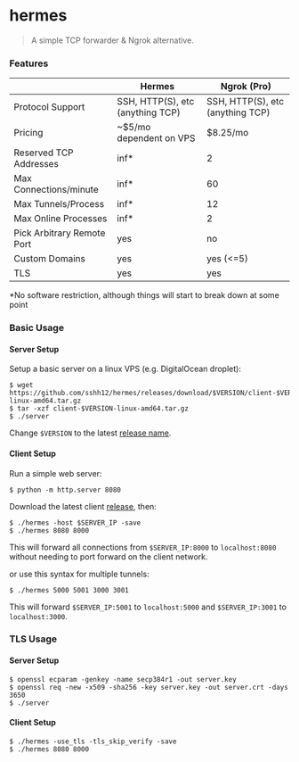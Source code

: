 # hermes

> A simple TCP forwarder & Ngrok alternative.

### Features

||Hermes|Ngrok (Pro) |
|--|--|--|
|Protocol Support| SSH, HTTP(S), etc (anything TCP) | SSH, HTTP(S), etc (anything TCP)|
| Pricing| ~$5/mo dependent on VPS | $8.25/mo |
|Reserved TCP Addresses| inf* | 2 |
|Max Connections/minute| inf* | 60|
|Max Tunnels/Process| inf* | 12|
|Max Online Processes| inf* | 2|
|Pick Arbitrary Remote Port| yes| no|
|Custom Domains| yes| yes (<=5)|
|TLS| yes| yes|

*No software restriction, although things will start to break down at some point

### Basic Usage

#### Server Setup

Setup a basic server on a linux VPS (e.g. DigitalOcean droplet):

```
$ wget https://github.com/sshh12/hermes/releases/download/$VERSION/client-$VERSION-linux-amd64.tar.gz
$ tar -xzf client-$VERSION-linux-amd64.tar.gz
$ ./server
```

Change `$VERSION` to the latest [release name](https://github.com/sshh12/hermes/releases).

#### Client Setup

Run a simple web server:

```
$ python -m http.server 8080
```

Download the latest client [release](https://github.com/sshh12/hermes/releases), then:

```
$ ./hermes -host $SERVER_IP -save
$ ./hermes 8080 8000
```

This will forward all connections from `$SERVER_IP:8000` to `localhost:8080` without needing to port forward on the client network.

or use this syntax for multiple tunnels:

```
$ ./hermes 5000 5001 3000 3001
```

This will forward `$SERVER_IP:5001` to `localhost:5000` and `$SERVER_IP:3001` to `localhost:3000`.

### TLS Usage

#### Server Setup

```
$ openssl ecparam -genkey -name secp384r1 -out server.key
$ openssl req -new -x509 -sha256 -key server.key -out server.crt -days 3650
$ ./server
```

#### Client Setup

```
$ ./hermes -use_tls -tls_skip_verify -save
$ ./hermes 8080 8000
```